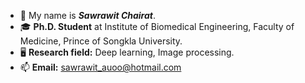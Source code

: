 - 🐶 My name is **_Sawrawit Chairat_**. 
- 🎓 **Ph.D. Student** at Institute of Biomedical Engineering, Faculty of Medicine, Prince of Songkla University.
- 🖥 **Research field:** Deep learning, Image processing.
- 📫 **Email:** sawrawit_auoo@hotmail.com


